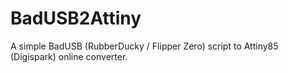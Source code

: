 # BadUSB2Attiny
A simple BadUSB (RubberDucky / Flipper Zero) script to Attiny85 (Digispark) online converter.
